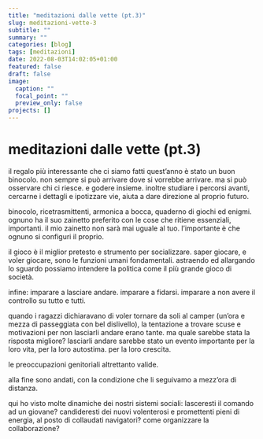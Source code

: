 ```yaml
---
title: "meditazioni dalle vette (pt.3)"
slug: meditazioni-vette-3
subtitle: ""
summary: ""
categories: [blog]
tags: [meditazioni]
date: 2022-08-03T14:02:05+01:00
featured: false
draft: false
image:
  caption: ""
  focal_point: ""
  preview_only: false
projects: []
---
```


# meditazioni dalle vette (pt.3)

il regalo più interessante che ci siamo fatti quest’anno è stato un buon binocolo.
non sempre si può arrivare dove si vorrebbe arrivare. ma si può osservare chi ci riesce. e godere insieme. inoltre studiare i percorsi avanti, cercarne i dettagli e ipotizzare vie, aiuta a dare direzione al proprio futuro.

binocolo, ricetrasmittenti, armonica a bocca, quaderno di giochi ed enigmi. ognuno ha il suo zainetto preferito con le cose che ritiene essenziali, importanti. il mio zainetto non sarà mai uguale al tuo. l’importante è che ognuno si  configuri il proprio. 

il gioco è il miglior pretesto e strumento per socializzare. saper giocare, e voler giocare, sono le funzioni umani fondamentali. astraendo ed allargando lo sguardo possiamo intendere la politica come il più grande gioco di società. 

infine: imparare a lasciare andare. imparare a fidarsi. imparare a non avere il controllo su tutto e tutti. 

quando i ragazzi dichiaravano di voler tornare da soli al camper (un’ora e mezza di passeggiata con bel dislivello), la tentazione a trovare scuse e motivazioni per non lasciarli andare erano tante. ma quale sarebbe stata la risposta migliore? 
lasciarli andare sarebbe stato un evento importante per la loro vita, per la loro autostima. per la loro crescita.

le preoccupazioni genitoriali altrettanto valide.

alla fine sono andati, con la condizione che li seguivamo a mezz’ora di distanza. 

qui ho visto molte dinamiche dei nostri sistemi sociali: lasceresti il comando ad un giovane? candideresti dei nuovi volenterosi e promettenti pieni di energia, al posto di collaudati navigatori? come organizzare la collaborazione?